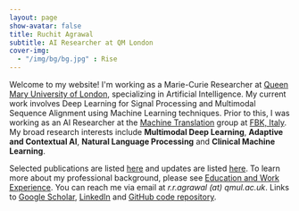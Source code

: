 ```yaml
---
layout: page
show-avatar: false
title: Ruchit Agrawal
subtitle: AI Researcher at QM London
cover-img: 
  - "/img/bg/bg.jpg" : Rise
---
```


Welcome to my website! I'm working as a Marie-Curie Researcher at [Queen Mary University of London](https://www.qmul.ac.uk/), specializing in Artificial Intelligence. My current work involves Deep Learning for Signal Processing and Multimodal Sequence Alignment using Machine Learning techniques. Prior to this, I was working as an AI Researcher at the [Machine Translation](https://ict.fbk.eu/units/hlt-mt/) group at [FBK, Italy](https://www.fbk.eu/en/). My broad research interests include **Multimodal Deep Learning**, **Adaptive and Contextual AI**, **Natural Language Processing** and **Clinical Machine Learning**. 

Selected publications are listed [here](/publications) and updates are listed [here](/news). To learn more about my professional background, please see [Education and Work Experience](/background). 
You can reach me via email at _r.r.agrawal (at) qmul.ac.uk_. Links to [Google Scholar](https://scholar.google.com/citations?user=2txekSkAAAAJ&hl=en), [LinkedIn](https://www.linkedin.com/in/ruchit-agrawal-824930220/) and [GitHub code repository](https://github.com/rragrawal).
